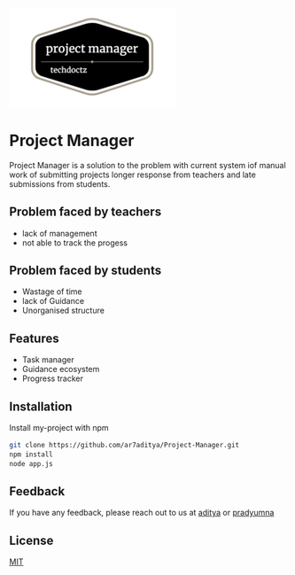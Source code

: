 <p>
<img alt="Logo" src="public/img/logo.png" width="300"/>
</p>

# Project Manager
Project Manager is a solution to the problem with current system iof manual work of submitting projects 
longer response from teachers and
late submissions from students.

## Problem faced by teachers
- lack of management
- not able to track the progess
## Problem faced by students
- Wastage of time
- lack of Guidance
- Unorganised structure

## Features

- Task manager
- Guidance ecosystem
- Progress tracker


## Installation

Install my-project with npm

```bash
git clone https://github.com/ar7aditya/Project-Manager.git
npm install
node app.js
```

## Feedback

If you have any feedback, please reach out to us at <a href="mailto:ranarajput9548@gmail.com">aditya</a> or <a href="mailto:singhprady8339@gmail.com">pradyumna</a>
## License

[MIT](https://choosealicense.com/licenses/mit/)
